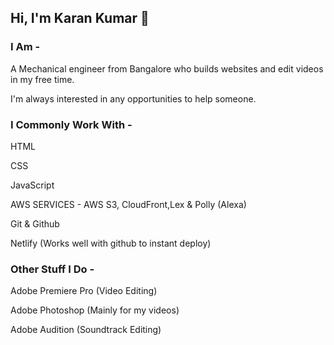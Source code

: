 ## Hi, I'm Karan Kumar 👋

<!--
**Kashin98/Kashin98** is a ✨ _special_ ✨ repository because its `README.md` (this file) appears on your GitHub profile.-->

### I Am -
A Mechanical engineer from Bangalore who builds websites and edit videos in my free time.

I'm always interested in any opportunities to help someone.

### I Commonly Work With -
HTML

CSS

JavaScript

AWS SERVICES - AWS S3, CloudFront,Lex & Polly (Alexa)

Git & Github

Netlify (Works well with github to instant deploy)




### Other Stuff I Do -

Adobe Premiere Pro (Video Editing)

Adobe Photoshop (Mainly for my videos)

Adobe Audition (Soundtrack Editing)
